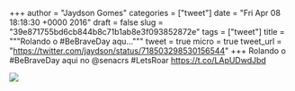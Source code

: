 
+++
author = "Jaydson Gomes"
categories = ["tweet"]
date = "Fri Apr 08 18:18:30 +0000 2016"
draft = false
slug = "39e871755bd6cb844b8c71b1ab8e3f093852872e"
tags = ["tweet"]
title = """Rolando o #BeBraveDay aqu..."""
tweet = true
micro = true
tweet_url = "https://twitter.com/jaydson/status/718503298530156544"
+++
Rolando o #BeBraveDay aqui no @senacrs  #LetsRoar https://t.co/LApUDwdJbd

![](/images/tweet-media/718503298530156544-Cfii6gTXEAEx85j.jpg)